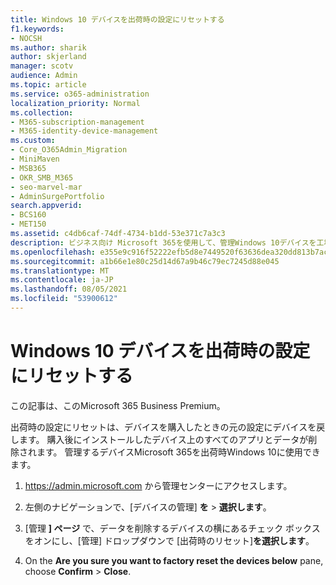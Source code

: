 ```yaml
---
title: Windows 10 デバイスを出荷時の設定にリセットする
f1.keywords:
- NOCSH
ms.author: sharik
author: skjerland
manager: scotv
audience: Admin
ms.topic: article
ms.service: o365-administration
localization_priority: Normal
ms.collection:
- M365-subscription-management
- M365-identity-device-management
ms.custom:
- Core_O365Admin_Migration
- MiniMaven
- MSB365
- OKR_SMB_M365
- seo-marvel-mar
- AdminSurgePortfolio
search.appverid:
- BCS160
- MET150
ms.assetid: c4db6caf-74df-4734-b1dd-53e371c7a3c3
description: ビジネス向け Microsoft 365を使用して、管理Windows 10デバイスを工場出荷時の状態にリセットし、購入時に元の設定に戻す方法について学習します。
ms.openlocfilehash: e355e9c916f52222efb5d8e7449520f63636dea320dd813b7acfa0f1f3a0b318
ms.sourcegitcommit: a1b66e1e80c25d14d67a9b46c79ec7245d88e045
ms.translationtype: MT
ms.contentlocale: ja-JP
ms.lasthandoff: 08/05/2021
ms.locfileid: "53900612"
---
```

# <a name="reset-windows-10-devices-to-their-factory-settings"></a>Windows 10 デバイスを出荷時の設定にリセットする

この記事は、このMicrosoft 365 Business Premium。

出荷時の設定にリセットは、デバイスを購入したときの元の設定にデバイスを戻します。 購入後にインストールしたデバイス上のすべてのアプリとデータが削除されます。 管理するデバイスMicrosoft 365を出荷時Windows 10に使用できます。
  
1. <a href="https://go.microsoft.com/fwlink/p/?linkid=837890" target="_blank">https://admin.microsoft.com</a> から管理センターにアクセスします。
    
2. 左側のナビゲーションで、[デバイスの管理] **を** \> **選択します**。

3. [管理 **] ページ** で、データを削除するデバイスの横にあるチェック ボックスをオンにし、[管理] ドロップダウンで [出荷時のリセット]**を選択します**。
    
4. On the **Are you sure you want to factory reset the devices below** pane, choose **Confirm** \> **Close**.
    
  

